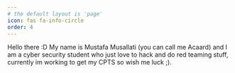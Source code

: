 ```yaml
---
# the default layout is 'page'
icon: fas fa-info-circle
order: 4
---
```


Hello there :D
My name is Mustafa Musallati (you can call me Acaard) and I am a cyber security student who just love to hack and do red teaming stuff, currently im working to get my CPTS so wish me luck ;).